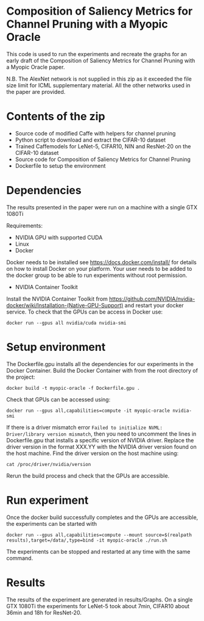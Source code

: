 # Composition of Saliency Metrics for Channel Pruning with a Myopic Oracle

This code is used to run the experiments and recreate the graphs for an early draft of the Composition of Saliency Metrics for Channel Pruning with a Myopic Oracle paper.

N.B. The AlexNet network is not supplied in this zip as it exceeded the file size limit for ICML supplementary material.  All the other networks used in the paper are provided. 

# Contents of the zip
  * Source code of modified Caffe with helpers for channel pruning
  * Python script to download and extract the CIFAR-10 dataset
  * Trained Caffemodels for LeNet-5, CIFAR10, NIN and ResNet-20 on the CIFAR-10 dataset
  * Source code for Composition of Saliency Metrics for Channel Pruning
  * Dockerfile to setup the environment

# Dependencies

The results presented in the paper were run on a machine with a single GTX 1080Ti

Requirements:
  * NVIDIA GPU with supported CUDA
  * Linux
  * Docker

  Docker needs to be installed see https://docs.docker.com/install/ for details on how to install Docker on your platform.  Your user needs to be added to the docker group to be able to run experiments without root permission.
  * NVIDIA Container Toolkit

  Install the NVIDIA Container Toolkit from https://github.com/NVIDIA/nvidia-docker/wiki/Installation-(Native-GPU-Support) and restart your docker service. To check that the GPUs can be access in Docker use:
  ``` 
  docker run --gpus all nvidia/cuda nvidia-smi
  ```

# Setup environment

The Dockerfile.gpu installs all the dependencies for our experiments in the Docker Container.  Build the Docker Container with from the root directory of the project:
```
docker build -t myopic-oracle -f Dockerfile.gpu .
```

Check that GPUs can be accessed using:
```
docker run --gpus all,capabilities=compute -it myopic-oracle nvidia-smi
```
If there is a driver mismatch error `Failed to initialize NVML: Driver/library version mismatch`, then you need to uncomment the lines in Dockerfile.gpu that installs a specific version of NVIDIA driver.  Replace the driver version in the format XXX.YY with the NVIDIA driver version found on the host machine. Find the driver version on the host machine using:
```
cat /proc/driver/nvidia/version
```
Rerun the build process and check that the GPUs are accessible.

# Run experiment


Once the docker build successfully completes and the GPUs are accessible, the experiments can be started with 
```
docker run --gpus all,capabilities=compute --mount source=$(realpath results),target=/data/,type=bind -it myopic-oracle ./run.sh
```

The experiments can be stopped and restarted at any time with the same command.

# Results
The results of the experiment are generated in results/Graphs.  On a single GTX 1080Ti the experiments for LeNet-5 took about 7min, CIFAR10 about 36min and 18h for ResNet-20.
